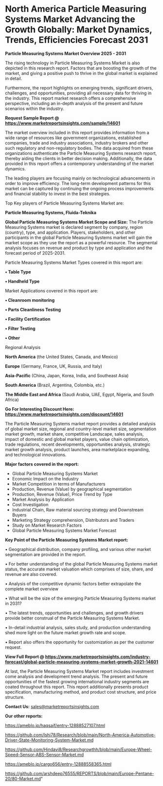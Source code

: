 # North America Particle Measuring Systems Market Advancing the Growth Globally: Market Dynamics, Trends, Efficiencies Forecast 2031

<Strong> Particle Measuring Systems Market Overview 2025 - 2031</strong>

The rising technology in Particle Measuring Systems Market is also depicted in this research report. Factors that are boosting the growth of the market, and giving a positive push to thrive in the global market is explained in detail.

Furthermore, the report highlights on emerging trends, significant drivers, challenges, and opportunities, providing all necessary data for thriving in the industry. This report market research offers a comprehensive perspective, including an in-depth analysis of the present and future scenarios within the industry.

<strong>Request Sample Report @ <a href=https://www.marketreportsinsights.com/sample/14601>https://www.marketreportsinsights.com/sample/14601</a></strong>

The market overview included in this report provides information from a wide range of resources like government organizations, established companies, trade and industry associations, industry brokers and other such regulatory and non-regulatory bodies. The data acquired from these organizations authenticate the Particle Measuring Systems research report, thereby aiding the clients in better decision making. Additionally, the data provided in this report offers a contemporary understanding of the market dynamics.

The leading players are focusing mainly on technological advancements in order to improve efficiency. The long-term development patterns for this market can be captured by continuing the ongoing process improvements and financial stability to invest in the best strategies.

Top Key players of Particle Measuring Systems Market are:

<strong>Particle Measuring Systems, Fluida-Teknika</strong>

<strong><b>Global Particle Measuring Systems Market Scope and Size:</b></strong>
The Particle Measuring Systems market is declared segment by company, region (country), type, and application. Players, stakeholders, and other participants in the global Particle Measuring Systems market will gain the market scope as they use the report as a powerful resource. The segmental analysis focuses on revenue and product by type and application and the forecast period of 2025-2031.

Particle Measuring Systems Market Types covered in this report are:

<strong>• Table Type

• Handheld Type</strong>

Market Applications covered in this report are:

<strong>• Cleanroom monitoring

• Parts Cleanliness Testing

• Facility Certification

• Filter Testing

• Other</strong> 

Regional Analysis

<strong>North America</strong> (the United States, Canada, and Mexico)

<strong>Europe</strong> (Germany, France, UK, Russia, and Italy)

<strong>Asia-Pacific</strong> (China, Japan, Korea, India, and Southeast Asia)

<strong>South America</strong> (Brazil, Argentina, Colombia, etc.)

<strong>The Middle East and Africa</strong> (Saudi Arabia, UAE, Egypt, Nigeria, and South Africa)

<strong>Go For Interesting Discount Here: <a href=https://www.marketreportsinsights.com/discount/14601>https://www.marketreportsinsights.com/discount/14601</a></strong>

The Particle Measuring Systems market report provides a detailed analysis of global market size, regional and country-level market size, segmentation market growth, market share, competitive Landscape, sales analysis, impact of domestic and global market players, value chain optimization, trade regulations, recent developments, opportunities analysis, strategic market growth analysis, product launches, area marketplace expanding, and technological innovations.

<strong><b>Major factors covered in the report:</b></strong>
<ul>
  <li>Global Particle Measuring Systems Market </li>
  <li>Economic Impact on the Industry</li>
  <li>Market Competition in terms of Manufacturers</li>
  <li>Production, Revenue (Value) by geographical segmentation</li>
  <li>Production, Revenue (Value), Price Trend by Type</li>
  <li>Market Analysis by Application</li>
  <li>Cost Investigation</li>
  <li>Industrial Chain, Raw material sourcing strategy and Downstream Buyers</li>
  <li>Marketing Strategy comprehension, Distributors and Traders</li>
  <li>Study on Market Research Factors</li>
  <li>Global Particle Measuring Systems Market Forecast</li>
</ul>

<strong><b>Key Point of the Particle Measuring Systems Market report:</b></strong>

• Geographical distribution, company profiling, and various other market segmentation are provided in the report.

• For better understanding of the global Particle Measuring Systems market status, the accurate market valuation which comprises of size, share, and revenue are also covered.

• Analysis of the competitive dynamic factors better extrapolate the complete market overview

• What will be the size of the emerging Particle Measuring Systems market in 2031?

• The latest trends, opportunities and challenges, and growth drivers provide better construal of the Particle Measuring Systems Market.

• In-detail industrial analysis, sales study, and production understanding shed more light on the future market growth rate and scope.

• Report also offers the opportunity for customization as per the customer request.

<strong><b>View Full Report @ <a href=https://www.marketreportsinsights.com/industry-forecast/global-particle-measuring-systems-market-growth-2021-14601>https://www.marketreportsinsights.com/industry-forecast/global-particle-measuring-systems-market-growth-2021-14601</a></b></strong>


At last, the Particle Measuring Systems Market report includes investment come analysis and development trend analysis. The present and future opportunities of the fastest growing international industry segments are coated throughout this report. This report additionally presents product specification, manufacturing method, and product cost structure, and price structure.

<strong>Contact Us:</strong>
sales@marketreportsinsights.com

<strong>Our other reports:</strong>

<a href=https://ameblo.jp/haqsaif/entry-12888527107.html>https://ameblo.jp/haqsaif/entry-12888527107.html</a>

<a href=https://github.com/Ishi78/Research/blob/main/North-America-Automotive-Driver-State-Monitoring-System-Market.md>https://github.com/Ishi78/Research/blob/main/North-America-Automotive-Driver-State-Monitoring-System-Market.md</a>

<a href=https://github.com/Hindavi8/Researchgrowthh/blob/main/Europe-Wheel-Speed-Sensor-ABS-Sensor-Market.md>https://github.com/Hindavi8/Researchgrowthh/blob/main/Europe-Wheel-Speed-Sensor-ABS-Sensor-Market.md</a>

<a href=https://ameblo.jp/cargo656/entry-12888558365.html>https://ameblo.jp/cargo656/entry-12888558365.html</a>

<a href=https://github.com/arshdeep76555/REPORTS/blob/main/Europe-Pentane-20/80-Market.md>https://github.com/arshdeep76555/REPORTS/blob/main/Europe-Pentane-20/80-Market.md</a>"

